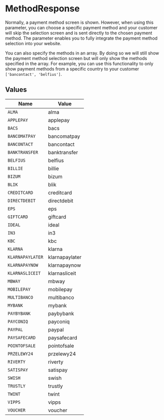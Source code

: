 # MethodResponse

Normally, a payment method screen is shown. However, when using this parameter, you can choose a specific payment
method and your customer will skip the selection screen and is sent directly to the chosen payment method. The
parameter enables you to fully integrate the payment method selection into your website.

You can also specify the methods in an array. By doing so we will still show the payment method selection screen
but will only show the methods specified in the array. For example, you can use this functionality to only show
payment methods from a specific country to your customer `['bancontact', 'belfius']`.


## Values

| Name             | Value            |
| ---------------- | ---------------- |
| `ALMA`           | alma             |
| `APPLEPAY`       | applepay         |
| `BACS`           | bacs             |
| `BANCOMATPAY`    | bancomatpay      |
| `BANCONTACT`     | bancontact       |
| `BANKTRANSFER`   | banktransfer     |
| `BELFIUS`        | belfius          |
| `BILLIE`         | billie           |
| `BIZUM`          | bizum            |
| `BLIK`           | blik             |
| `CREDITCARD`     | creditcard       |
| `DIRECTDEBIT`    | directdebit      |
| `EPS`            | eps              |
| `GIFTCARD`       | giftcard         |
| `IDEAL`          | ideal            |
| `IN3`            | in3              |
| `KBC`            | kbc              |
| `KLARNA`         | klarna           |
| `KLARNAPAYLATER` | klarnapaylater   |
| `KLARNAPAYNOW`   | klarnapaynow     |
| `KLARNASLICEIT`  | klarnasliceit    |
| `MBWAY`          | mbway            |
| `MOBILEPAY`      | mobilepay        |
| `MULTIBANCO`     | multibanco       |
| `MYBANK`         | mybank           |
| `PAYBYBANK`      | paybybank        |
| `PAYCONIQ`       | payconiq         |
| `PAYPAL`         | paypal           |
| `PAYSAFECARD`    | paysafecard      |
| `POINTOFSALE`    | pointofsale      |
| `PRZELEWY24`     | przelewy24       |
| `RIVERTY`        | riverty          |
| `SATISPAY`       | satispay         |
| `SWISH`          | swish            |
| `TRUSTLY`        | trustly          |
| `TWINT`          | twint            |
| `VIPPS`          | vipps            |
| `VOUCHER`        | voucher          |